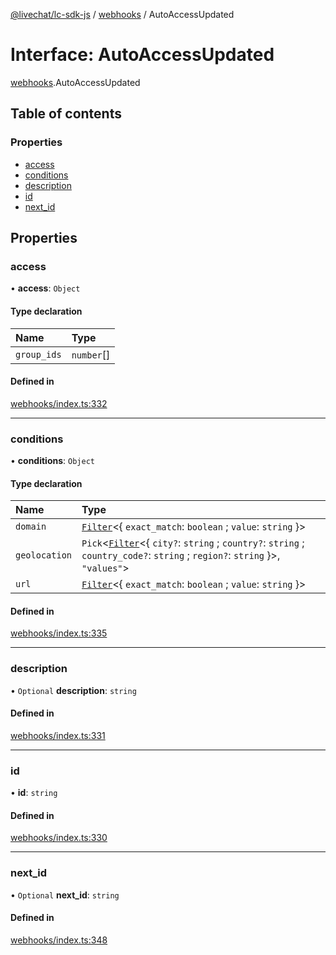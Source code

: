 [@livechat/lc-sdk-js](../README.md) / [webhooks](../modules/webhooks.md) / AutoAccessUpdated

# Interface: AutoAccessUpdated

[webhooks](../modules/webhooks.md).AutoAccessUpdated

## Table of contents

### Properties

- [access](webhooks.AutoAccessUpdated.md#access)
- [conditions](webhooks.AutoAccessUpdated.md#conditions)
- [description](webhooks.AutoAccessUpdated.md#description)
- [id](webhooks.AutoAccessUpdated.md#id)
- [next\_id](webhooks.AutoAccessUpdated.md#next_id)

## Properties

### access

• **access**: `Object`

#### Type declaration

| Name | Type |
| :------ | :------ |
| `group_ids` | `number`[] |

#### Defined in

[webhooks/index.ts:332](https://github.com/livechat/lc-sdk-js/blob/25e113d/src/webhooks/index.ts#L332)

___

### conditions

• **conditions**: `Object`

#### Type declaration

| Name | Type |
| :------ | :------ |
| `domain` | [`Filter`](webhooks_structures_structures.Filter.md)<{ `exact_match`: `boolean` ; `value`: `string`  }\> |
| `geolocation` | `Pick`<[`Filter`](webhooks_structures_structures.Filter.md)<{ `city?`: `string` ; `country?`: `string` ; `country_code?`: `string` ; `region?`: `string`  }\>, ``"values"``\> |
| `url` | [`Filter`](webhooks_structures_structures.Filter.md)<{ `exact_match`: `boolean` ; `value`: `string`  }\> |

#### Defined in

[webhooks/index.ts:335](https://github.com/livechat/lc-sdk-js/blob/25e113d/src/webhooks/index.ts#L335)

___

### description

• `Optional` **description**: `string`

#### Defined in

[webhooks/index.ts:331](https://github.com/livechat/lc-sdk-js/blob/25e113d/src/webhooks/index.ts#L331)

___

### id

• **id**: `string`

#### Defined in

[webhooks/index.ts:330](https://github.com/livechat/lc-sdk-js/blob/25e113d/src/webhooks/index.ts#L330)

___

### next\_id

• `Optional` **next\_id**: `string`

#### Defined in

[webhooks/index.ts:348](https://github.com/livechat/lc-sdk-js/blob/25e113d/src/webhooks/index.ts#L348)
